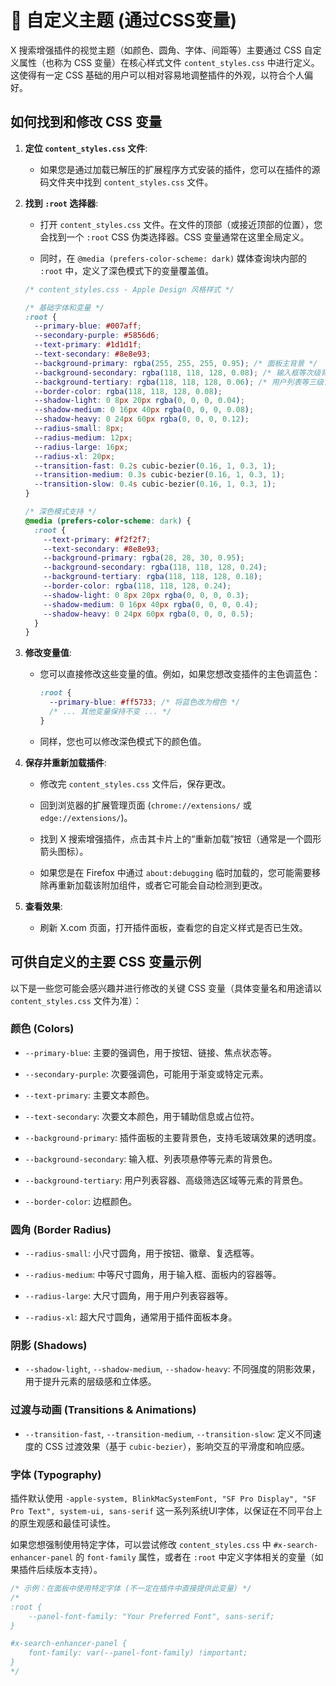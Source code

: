 # 🎨 自定义主题 (通过CSS变量)

X 搜索增强插件的视觉主题（如颜色、圆角、字体、间距等）主要通过 CSS 自定义属性（也称为 CSS 变量）在核心样式文件 `content_styles.css` 中进行定义。这使得有一定 CSS 基础的用户可以相对容易地调整插件的外观，以符合个人偏好。

## 如何找到和修改 CSS 变量

1.  **定位 `content_styles.css` 文件**:

    - 如果您是通过加载已解压的扩展程序方式安装的插件，您可以在插件的源码文件夹中找到 `content_styles.css` 文件。

2.  **找到 `:root` 选择器**:

    - 打开 `content_styles.css` 文件。在文件的顶部（或接近顶部的位置），您会找到一个 `:root` CSS 伪类选择器。CSS 变量通常在这里全局定义。

    - 同时，在 `@media (prefers-color-scheme: dark)` 媒体查询块内部的 `:root` 中，定义了深色模式下的变量覆盖值。

    ```css
    /* content_styles.css - Apple Design 风格样式 */

    /* 基础字体和变量 */
    :root {
      --primary-blue: #007aff;
      --secondary-purple: #5856d6;
      --text-primary: #1d1d1f;
      --text-secondary: #8e8e93;
      --background-primary: rgba(255, 255, 255, 0.95); /* 面板主背景 */
      --background-secondary: rgba(118, 118, 128, 0.08); /* 输入框等次级背景 */
      --background-tertiary: rgba(118, 118, 128, 0.06); /* 用户列表等三级背景 */
      --border-color: rgba(118, 118, 128, 0.08);
      --shadow-light: 0 8px 20px rgba(0, 0, 0, 0.04);
      --shadow-medium: 0 16px 40px rgba(0, 0, 0, 0.08);
      --shadow-heavy: 0 24px 60px rgba(0, 0, 0, 0.12);
      --radius-small: 8px;
      --radius-medium: 12px;
      --radius-large: 16px;
      --radius-xl: 20px;
      --transition-fast: 0.2s cubic-bezier(0.16, 1, 0.3, 1);
      --transition-medium: 0.3s cubic-bezier(0.16, 1, 0.3, 1);
      --transition-slow: 0.4s cubic-bezier(0.16, 1, 0.3, 1);
    }

    /* 深色模式支持 */
    @media (prefers-color-scheme: dark) {
      :root {
        --text-primary: #f2f2f7;
        --text-secondary: #8e8e93;
        --background-primary: rgba(28, 28, 30, 0.95);
        --background-secondary: rgba(118, 118, 128, 0.24);
        --background-tertiary: rgba(118, 118, 128, 0.18);
        --border-color: rgba(118, 118, 128, 0.24);
        --shadow-light: 0 8px 20px rgba(0, 0, 0, 0.3);
        --shadow-medium: 0 16px 40px rgba(0, 0, 0, 0.4);
        --shadow-heavy: 0 24px 60px rgba(0, 0, 0, 0.5);
      }
    }
    ```

3.  **修改变量值**:

    - 您可以直接修改这些变量的值。例如，如果您想改变插件的主色调蓝色：

      ```css
      :root {
        --primary-blue: #ff5733; /* 将蓝色改为橙色 */
        /* ... 其他变量保持不变 ... */
      }
      ```

    - 同样，您也可以修改深色模式下的颜色值。

4.  **保存并重新加载插件**:

    - 修改完 `content_styles.css` 文件后，保存更改。

    - 回到浏览器的扩展管理页面 (`chrome://extensions/` 或 `edge://extensions/`)。

    - 找到 X 搜索增强插件，点击其卡片上的“重新加载”按钮（通常是一个圆形箭头图标）。

    - 如果您是在 Firefox 中通过 `about:debugging` 临时加载的，您可能需要移除再重新加载该附加组件，或者它可能会自动检测到更改。

5.  **查看效果**:
    - 刷新 X.com 页面，打开插件面板，查看您的自定义样式是否已生效。

## 可供自定义的主要 CSS 变量示例

以下是一些您可能会感兴趣并进行修改的关键 CSS 变量（具体变量名和用途请以 `content_styles.css` 文件为准）：

### 颜色 (Colors)

- `--primary-blue`: 主要的强调色，用于按钮、链接、焦点状态等。

- `--secondary-purple`: 次要强调色，可能用于渐变或特定元素。

- `--text-primary`: 主要文本颜色。

- `--text-secondary`: 次要文本颜色，用于辅助信息或占位符。

- `--background-primary`: 插件面板的主要背景色，支持毛玻璃效果的透明度。

- `--background-secondary`: 输入框、列表项悬停等元素的背景色。

- `--background-tertiary`: 用户列表容器、高级筛选区域等元素的背景色。

- `--border-color`: 边框颜色。

### 圆角 (Border Radius)

- `--radius-small`: 小尺寸圆角，用于按钮、徽章、复选框等。

- `--radius-medium`: 中等尺寸圆角，用于输入框、面板内的容器等。

- `--radius-large`: 大尺寸圆角，用于用户列表容器等。

- `--radius-xl`: 超大尺寸圆角，通常用于插件面板本身。

### 阴影 (Shadows)

- `--shadow-light`, `--shadow-medium`, `--shadow-heavy`: 不同强度的阴影效果，用于提升元素的层级感和立体感。

### 过渡与动画 (Transitions & Animations)

- `--transition-fast`, `--transition-medium`, `--transition-slow`: 定义不同速度的 CSS 过渡效果（基于 `cubic-bezier`），影响交互的平滑度和响应感。

### 字体 (Typography)

插件默认使用 `-apple-system, BlinkMacSystemFont, "SF Pro Display", "SF Pro Text", system-ui, sans-serif` 这一系列系统UI字体，以保证在不同平台上的原生观感和最佳可读性。

如果您想强制使用特定字体，可以尝试修改 `content_styles.css` 中 `#x-search-enhancer-panel` 的 `font-family` 属性，或者在 `:root` 中定义字体相关的变量（如果插件后续版本支持）。

```css
/* 示例：在面板中使用特定字体 (不一定在插件中直接提供此变量) */
/*
:root {
    --panel-font-family: "Your Preferred Font", sans-serif;
}

#x-search-enhancer-panel {
    font-family: var(--panel-font-family) !important;
}
*/
```

